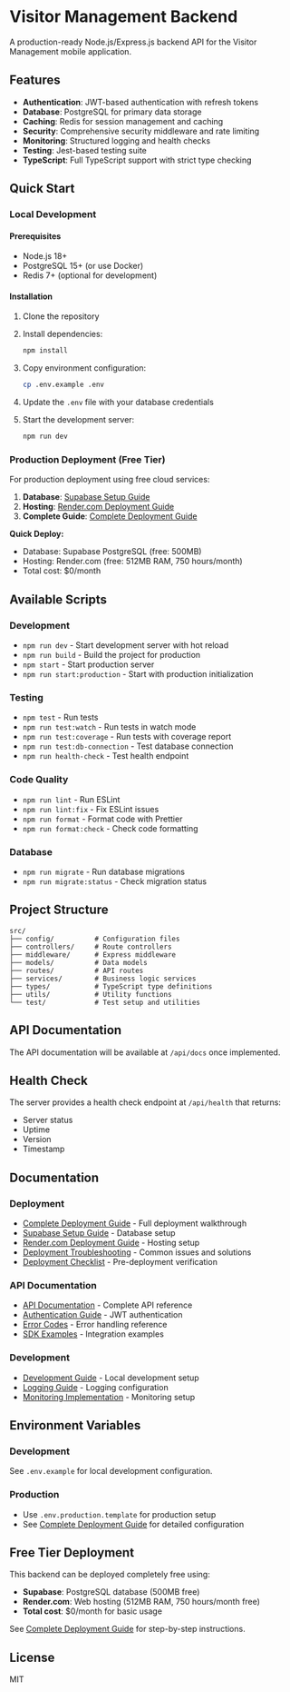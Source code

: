 # Visitor Management Backend

A production-ready Node.js/Express.js backend API for the Visitor Management mobile application.

## Features

- **Authentication**: JWT-based authentication with refresh tokens
- **Database**: PostgreSQL for primary data storage
- **Caching**: Redis for session management and caching
- **Security**: Comprehensive security middleware and rate limiting
- **Monitoring**: Structured logging and health checks
- **Testing**: Jest-based testing suite
- **TypeScript**: Full TypeScript support with strict type checking

## Quick Start

### Local Development

#### Prerequisites

- Node.js 18+
- PostgreSQL 15+ (or use Docker)
- Redis 7+ (optional for development)

#### Installation

1. Clone the repository
2. Install dependencies:
   ```bash
   npm install
   ```

3. Copy environment configuration:
   ```bash
   cp .env.example .env
   ```

4. Update the `.env` file with your database credentials

5. Start the development server:
   ```bash
   npm run dev
   ```

### Production Deployment (Free Tier)

For production deployment using free cloud services:

1. **Database**: [Supabase Setup Guide](docs/supabase-setup-guide.md)
2. **Hosting**: [Render.com Deployment Guide](docs/render-deployment-guide.md)
3. **Complete Guide**: [Complete Deployment Guide](docs/complete-deployment-guide.md)

**Quick Deploy:**
- Database: Supabase PostgreSQL (free: 500MB)
- Hosting: Render.com (free: 512MB RAM, 750 hours/month)
- Total cost: $0/month

## Available Scripts

### Development
- `npm run dev` - Start development server with hot reload
- `npm run build` - Build the project for production
- `npm start` - Start production server
- `npm run start:production` - Start with production initialization

### Testing
- `npm test` - Run tests
- `npm run test:watch` - Run tests in watch mode
- `npm run test:coverage` - Run tests with coverage report
- `npm run test:db-connection` - Test database connection
- `npm run health-check` - Test health endpoint

### Code Quality
- `npm run lint` - Run ESLint
- `npm run lint:fix` - Fix ESLint issues
- `npm run format` - Format code with Prettier
- `npm run format:check` - Check code formatting

### Database
- `npm run migrate` - Run database migrations
- `npm run migrate:status` - Check migration status

## Project Structure

```
src/
├── config/          # Configuration files
├── controllers/     # Route controllers
├── middleware/      # Express middleware
├── models/          # Data models
├── routes/          # API routes
├── services/        # Business logic services
├── types/           # TypeScript type definitions
├── utils/           # Utility functions
└── test/            # Test setup and utilities
```

## API Documentation

The API documentation will be available at `/api/docs` once implemented.

## Health Check

The server provides a health check endpoint at `/api/health` that returns:
- Server status
- Uptime
- Version
- Timestamp

## Documentation

### Deployment
- [Complete Deployment Guide](docs/complete-deployment-guide.md) - Full deployment walkthrough
- [Supabase Setup Guide](docs/supabase-setup-guide.md) - Database setup
- [Render.com Deployment Guide](docs/render-deployment-guide.md) - Hosting setup
- [Deployment Troubleshooting](docs/deployment-troubleshooting.md) - Common issues and solutions
- [Deployment Checklist](DEPLOYMENT_CHECKLIST.md) - Pre-deployment verification

### API Documentation
- [API Documentation](docs/README.md) - Complete API reference
- [Authentication Guide](docs/authentication-guide.md) - JWT authentication
- [Error Codes](docs/error-codes.md) - Error handling reference
- [SDK Examples](docs/sdk-examples.md) - Integration examples

### Development
- [Development Guide](DEVELOPMENT.md) - Local development setup
- [Logging Guide](LOGGING.md) - Logging configuration
- [Monitoring Implementation](MONITORING_IMPLEMENTATION.md) - Monitoring setup

## Environment Variables

### Development
See `.env.example` for local development configuration.

### Production
- Use `.env.production.template` for production setup
- See [Complete Deployment Guide](docs/complete-deployment-guide.md) for detailed configuration

## Free Tier Deployment

This backend can be deployed completely free using:
- **Supabase**: PostgreSQL database (500MB free)
- **Render.com**: Web hosting (512MB RAM, 750 hours/month free)
- **Total cost**: $0/month for basic usage

See [Complete Deployment Guide](docs/complete-deployment-guide.md) for step-by-step instructions.

## License

MIT